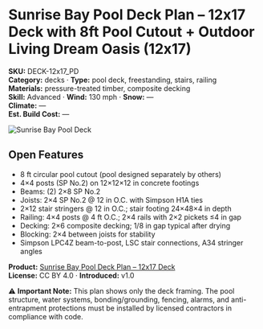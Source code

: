 # Sunrise Bay Pool Deck Plan – 12x17 Deck with 8ft Pool Cutout + Outdoor Living Dream Oasis (12x17)
**SKU:** DECK-12x17_PD  
**Category:** decks · **Type:** pool deck, freestanding, stairs, railing  
**Materials:** pressure-treated timber, composite decking  
**Skill:** Advanced · **Wind:** 130 mph · **Snow:** —  
**Climate:** —  
**Est. Build Cost:** —

![Sunrise Bay Pool Deck](https://i.etsystatic.com/59867749/r/il/3c3e87/7147627947/il_fullxfull.7147627947_tv8s.jpg)

## Open Features
- 8 ft circular pool cutout (pool designed separately by others)
- 4×4 posts (SP No.2) on 12×12×12 in concrete footings
- Beams: (2) 2×8 SP No.2
- Joists: 2×4 SP No.2 @ 12 in O.C. with Simpson H1A ties
- 2×12 stair stringers @ 12 in O.C.; stair footing 24×48×4 in depth
- Railing: 4×4 posts @ 4 ft O.C.; 2×4 rails with 2×2 pickets ≤4 in gap
- Decking: 2×6 composite decking; 1/8 in gap typical after drying
- Blocking: 2×4 between joists for stability
- Simpson LPC4Z beam-to-post, LSC stair connections, A34 stringer angles

**Product:** [Sunrise Bay Pool Deck Plan – 12x17 Deck](https://bamboodesigns.com/products/sunrise-bay-pool-deck-plan-12x17-deck)  
**License:** CC BY 4.0 · **Introduced:** v1.0  

⚠️ **Important Note:** This plan shows only the deck framing. The pool structure, water systems, bonding/grounding, fencing, alarms, and anti-entrapment protections must be installed by licensed contractors in compliance with code.  
